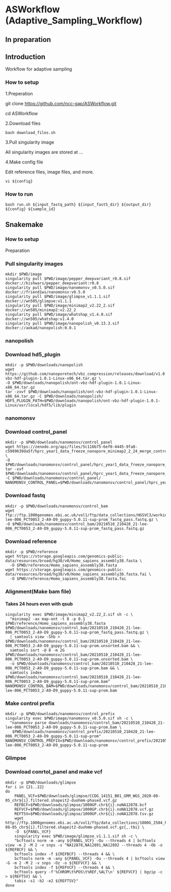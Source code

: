 # ASWorkflow　(Adaptive_Sampling_Workflow)

## In preparation

## Introduction

Workflow for adaptive sampling

### How to setup

1.Preperation

git clone https://github.com/ncc-gap/ASWorkflow.git

cd ASWorkflow

2.Download files

`bash download_files.sh`

3.Pull singularity image

All singularity images are stored at ...

4.Make config file

Edit reference files, image files, and more.

`vi ${config}`

### How to run
`bash run.sh ${input_fastq_path} ${input_fast5_dir} ${output_dir} ${config} ${sample_id}`



## Snakemake
### How to setup

Preparation

### Pull singularity images
```
mkdir $PWD/image
singularity pull $PWD/image/pepper_deepvariant_r0.8.sif docker://kishwars/pepper_deepvariant:r0.8
singularity pull $PWD/image/nanomonsv_v0.5.0.sif docker://friend1ws/nanomonsv:v0.5.0
singularity pull $PWD/image/glimpse_v1.1.1.sif docker://wn505/glimpse:v1.1.1
singularity pull $PWD/image/minimap2_v2.22_2.sif docker://wn505/minimap2:v2.22_2
singularity pull $PWD/image/whatshap_v1.4.0.sif docker://wn505/whatshap:v1.4.0
singularity pull $PWD/image/nanopolish_v0.13.3.sif docker://aokad/nanopolish:0.0.1
```

### nanopolish
### Download hd5_plugin
```
mkdir -p $PWD/downloads/nanopolish
wget https://github.com/nanoporetech/vbz_compression/releases/download/v1.0.1/ont-vbz-hdf-plugin-1.0.1-Linux-x86_64.tar.gz \
-O $PWD/downloads/nanopolish/ont-vbz-hdf-plugin-1.0.1-Linux-x86_64.tar.gz
tar -zxvf $PWD/downloads/nanopolish/ont-vbz-hdf-plugin-1.0.1-Linux-x86_64.tar.gz -C $PWD/downloads/nanopolish/
HDF5_PLUGIN_PATH=$PWD/downloads/nanopolish/ont-vbz-hdf-plugin-1.0.1-Linux/usr/local/hdf5/lib/plugin
```

### nanomonsv
### Download control_panel
```
mkdir -p $PWD/downloads/nanomonsv/control_panel
wget https://zenodo.org/api/files/5c116b75-6ef0-4445-9fa8-c5989639da5f/hprc_year1_data_freeze_nanopore_minimap2_2_24_merge_control.tar.gz \
-O $PWD/downloads/nanomonsv/control_panel/hprc_year1_data_freeze_nanopore_minimap2_2_24_merge_control.tar.gz
tar -xvf $PWD/downloads/nanomonsv/control_panel/hprc_year1_data_freeze_nanopore_minimap2_2_24_merge_control.tar.gz -C $PWD/downloads/nanomonsv/control_panel/
NANOMONSV_CONTROL_PANEL=$PWD/downloads/nanomonsv/control_panel/hprc_year1_data_freeze_nanopore_minimap2_2_24_merge_control/hprc_year1_data_freeze_nanopore_minimap2_2_24_merge_control
```

### Download fastq
```
mkdir -p $PWD/downloads/nanomonsv/control_bam
wget ftp://ftp.1000genomes.ebi.ac.uk/vol1/ftp/data_collections/HGSVC3/working/20211013_ONT_Rebasecalled/NA18989/20210510_210428_21-lee-006_PCT0053_2-A9-D9_guppy-5.0.11-sup-prom_fastq_pass.fastq.gz \
-O $PWD/downloads/nanomonsv/control_bam/20210510_210428_21-lee-006_PCT0053_2-A9-D9_guppy-5.0.11-sup-prom_fastq_pass.fastq.gz
```

### Download reference
```
mkdir -p $PWD/reference
wget https://storage.googleapis.com/genomics-public-data/resources/broad/hg38/v0/Homo_sapiens_assembly38.fasta \
  -O $PWD/reference/Homo_sapiens_assembly38.fasta
wget https://storage.googleapis.com/genomics-public-data/resources/broad/hg38/v0/Homo_sapiens_assembly38.fasta.fai \
  -O $PWD/reference/Homo_sapiens_assembly38.fasta.fai
```

### Alignment(Make bam file)
#### Takes 24 hours even with qsub
```
singularity exec $PWD/image/minimap2_v2.22_2.sif sh -c \
  "minimap2 -ax map-ont -t 8 -p 0.1 $PWD/reference/Homo_sapiens_assembly38.fasta $PWD/downloads/nanomonsv/control_bam/20210510_210428_21-lee-006_PCT0053_2-A9-D9_guppy-5.0.11-sup-prom_fastq_pass.fastq.gz \
  | samtools view -Shb > $PWD/downloads/nanomonsv/control_bam/20210510_210428_21-lee-006_PCT0053_2-A9-D9_guppy-5.0.11-sup-prom.unsorted.bam && \
  samtools sort -@ 8 -m 2G $PWD/downloads/nanomonsv/control_bam/20210510_210428_21-lee-006_PCT0053_2-A9-D9_guppy-5.0.11-sup-prom.unsorted.bam \
  -o $PWD/downloads/nanomonsv/control_bam/20210510_210428_21-lee-006_PCT0053_2-A9-D9_guppy-5.0.11-sup-prom.bam && \
  samtools index $PWD/downloads/nanomonsv/control_bam/20210510_210428_21-lee-006_PCT0053_2-A9-D9_guppy-5.0.11-sup-prom.bam"
NANOMONSV_CONTROL_BAM=$PWD/downloads/nanomonsv/control_bam/20210510_210428_21-lee-006_PCT0053_2-A9-D9_guppy-5.0.11-sup-prom.bam
```

### Make control prefix
```
mkdir -p $PWD/downloads/nanomonsv/control_prefix
singularity exec $PWD/image/nanomonsv_v0.5.0.sif sh -c \
  "nanomonsv parse downloads/nanomonsv/control_bam/20210510_210428_21-lee-006_PCT0053_2-A9-D9_guppy-5.0.11-sup-prom.bam \
   $PWD/downloads/nanomonsv/control_prefix/20210510_210428_21-lee-006_PCT0053_2-A9-D9_guppy-5.0.11-sup-prom"
NANOMONSV_CONTROL_PREFIX=$PWD/downloads/nanomonsv/control_prefix/20210510_210428_21-lee-006_PCT0053_2-A9-D9_guppy-5.0.11-sup-prom
```

### Glimpse
### Download conrtol_panel and make vcf
```
mkdir -p $PWD/downloads/glimpse 
for i in {21..22} 
do
    PANEL_VCF=$PWD/downloads/glimpse/CCDG_14151_B01_GRM_WGS_2020-08-05_chr${i}.filtered.shapeit2-duohmm-phased.vcf.gz
    REFBCF=$PWD/downloads/glimpse/1000GP.chr${i}.noNA12878.bcf
    REFVCF=$PWD/downloads/glimpse/1000GP.chr${i}.noNA12878.vcf.gz
    REFTSV=$PWD/downloads/glimpse/1000GP.chr${i}.noNA12878.tsv.gz
    wget http://ftp.1000genomes.ebi.ac.uk/vol1/ftp/data_collections/1000G_2504_high_coverage/working/20201028_3202_phased/CCDG_14151_B01_GRM_WGS_2020-08-05_chr${i}.filtered.shapeit2-duohmm-phased.vcf.gz{,.tbi} \
    -O  ${PANEL_VCF}
    singularity exec $PWD/image/glimpse_v1.1.1.sif sh -c \
    "bcftools norm -m -any ${PANEL_VCF} -Ou --threads 4 | bcftools view -m 2 -M 2 -v snps -s ^NA12878,NA12891,NA12892 --threads 4 -Ob -o ${REFBCF} && \
    bcftools index -f ${REFBCF} --threads 4 && \
    bcftools norm -m -any ${PANEL_VCF} -Ou --threads 4 | bcftools view -G -m 2 -M 2 -v snps -Oz -o ${REFVCF} && \
    bcftools index -f ${REFVCF} --threads 4 && \
    bcftools query -f'%CHROM\t%POS\t%REF,%ALT\n' ${REFVCF} | bgzip -c > ${REFTSV} && \
    tabix -s1 -b2 -e2 ${REFTSV}"
done
```
